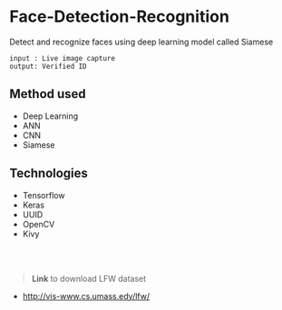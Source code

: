 # Face-Detection-Recognition

Detect and recognize faces using deep learning model called Siamese

```
input : Live image capture
output: Verified ID
```

## Method used
  - Deep Learning
  - ANN
  - CNN
  - Siamese

## Technologies
  - Tensorflow
  - Keras
  - UUID
  - OpenCV
  - Kivy


<br/><br/>
> **Link** to download LFW dataset
  - http://vis-www.cs.umass.edy/lfw/
